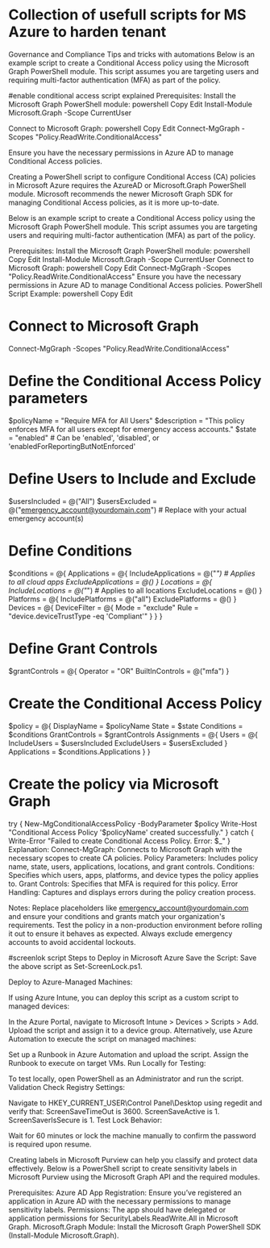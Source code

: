 # Collection of usefull scripts for MS Azure to harden tenant
Governance and Compliance Tips and tricks with automations
Below is an example script to create a Conditional Access policy using the Microsoft Graph PowerShell module. This script assumes you are targeting users and requiring multi-factor authentication (MFA) as part of the policy.

#enable conditional access script explained
Prerequisites:
Install the Microsoft Graph PowerShell module:
powershell
Copy
Edit
Install-Module Microsoft.Graph -Scope CurrentUser

Connect to Microsoft Graph:
powershell
Copy
Edit
Connect-MgGraph -Scopes "Policy.ReadWrite.ConditionalAccess"

Ensure you have the necessary permissions in Azure AD to manage Conditional Access policies.


Creating a PowerShell script to configure Conditional Access (CA) policies in Microsoft Azure requires the AzureAD or Microsoft.Graph PowerShell module. Microsoft recommends the newer Microsoft Graph SDK for managing Conditional Access policies, as it is more up-to-date.

Below is an example script to create a Conditional Access policy using the Microsoft Graph PowerShell module. This script assumes you are targeting users and requiring multi-factor authentication (MFA) as part of the policy.

Prerequisites:
Install the Microsoft Graph PowerShell module:
powershell
Copy
Edit
Install-Module Microsoft.Graph -Scope CurrentUser
Connect to Microsoft Graph:
powershell
Copy
Edit
Connect-MgGraph -Scopes "Policy.ReadWrite.ConditionalAccess"
Ensure you have the necessary permissions in Azure AD to manage Conditional Access policies.
PowerShell Script Example:
powershell
Copy
Edit
# Connect to Microsoft Graph
Connect-MgGraph -Scopes "Policy.ReadWrite.ConditionalAccess"

# Define the Conditional Access Policy parameters
$policyName = "Require MFA for All Users"
$description = "This policy enforces MFA for all users except for emergency access accounts."
$state = "enabled" # Can be 'enabled', 'disabled', or 'enabledForReportingButNotEnforced'

# Define Users to Include and Exclude
$usersIncluded = @("All")
$usersExcluded = @("emergency_account@yourdomain.com") # Replace with your actual emergency account(s)

# Define Conditions
$conditions = @{
    Applications = @{
        IncludeApplications = @("*") # Applies to all cloud apps
        ExcludeApplications = @()
    }
    Locations = @{
        IncludeLocations = @("*") # Applies to all locations
        ExcludeLocations = @()
    }
    Platforms = @{
        IncludePlatforms = @("all")
        ExcludePlatforms = @()
    }
    Devices = @{
        DeviceFilter = @{
            Mode = "exclude"
            Rule = "device.deviceTrustType -eq 'Compliant'"
        }
    }
}

# Define Grant Controls
$grantControls = @{
    Operator = "OR"
    BuiltInControls = @("mfa")
}

# Create the Conditional Access Policy
$policy = @{
    DisplayName = $policyName
    State = $state
    Conditions = $conditions
    GrantControls = $grantControls
    Assignments = @{
        Users = @{
            IncludeUsers = $usersIncluded
            ExcludeUsers = $usersExcluded
        }
        Applications = $conditions.Applications
    }
}

# Create the policy via Microsoft Graph
try {
    New-MgConditionalAccessPolicy -BodyParameter $policy
    Write-Host "Conditional Access Policy '$policyName' created successfully."
} catch {
    Write-Error "Failed to create Conditional Access Policy. Error: $_"
}
Explanation:
Connect-MgGraph: Connects to Microsoft Graph with the necessary scopes to create CA policies.
Policy Parameters: Includes policy name, state, users, applications, locations, and grant controls.
Conditions: Specifies which users, apps, platforms, and device types the policy applies to.
Grant Controls: Specifies that MFA is required for this policy.
Error Handling: Captures and displays errors during the policy creation process.

Notes:
Replace placeholders like emergency_account@yourdomain.com and ensure your conditions and grants match your organization's requirements.
Test the policy in a non-production environment before rolling it out to ensure it behaves as expected.
Always exclude emergency accounts to avoid accidental lockouts.


#screenlok script
Steps to Deploy in Microsoft Azure
Save the Script: Save the above script as Set-ScreenLock.ps1.

Deploy to Azure-Managed Machines:

If using Azure Intune, you can deploy this script as a custom script to managed devices:

In the Azure Portal, navigate to Microsoft Intune > Devices > Scripts > Add.
Upload the script and assign it to a device group.
Alternatively, use Azure Automation to execute the script on managed machines:

Set up a Runbook in Azure Automation and upload the script.
Assign the Runbook to execute on target VMs.
Run Locally for Testing:

To test locally, open PowerShell as an Administrator and run the script.
Validation
Check Registry Settings:

Navigate to HKEY_CURRENT_USER\Control Panel\Desktop using regedit and verify that:
ScreenSaveTimeOut is 3600.
ScreenSaveActive is 1.
ScreenSaverIsSecure is 1.
Test Lock Behavior:

Wait for 60 minutes or lock the machine manually to confirm the password is required upon resume.


Creating labels in Microsoft Purview can help you classify and protect data effectively. Below is a PowerShell script to create sensitivity labels in Microsoft Purview using the Microsoft Graph API and the required modules.

Prerequisites:
Azure AD App Registration: Ensure you’ve registered an application in Azure AD with the necessary permissions to manage sensitivity labels.
Permissions: The app should have delegated or application permissions for SecurityLabels.ReadWrite.All in Microsoft Graph.
Microsoft.Graph Module: Install the Microsoft Graph PowerShell SDK (Install-Module Microsoft.Graph).
